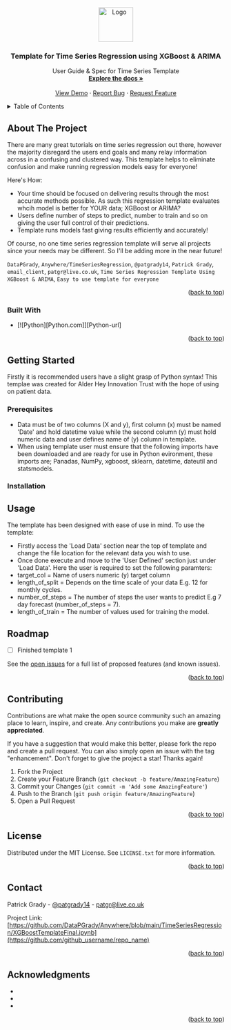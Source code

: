 <a name="readme-top"></a>

<!-- PROJECT LOGO -->
<br />
<div align="center">
  <a href="https://github.com/DataPGrady/Anywhere/blob/main/TimeSeriesRegression">
    <img src="images/logo.png" alt="Logo" width="80" height="80">
  </a>

<h3 align="center">Template for Time Series Regression using XGBoost & ARIMA</h3>

  <p align="center">
    User Guide & Spec for Time Series Template
    <br />
    <a href="https://github.com/DataPGrady/Anywhere/blob/main/TimeSeriesRegression"><strong>Explore the docs »</strong></a>
    <br />
    <br />
    <a href="https://github.com/DataPGrady/Anywhere/blob/main/TimeSeriesRegression">View Demo</a>
    ·
    <a href="https://github.com/DataPGrady/Anywhere/blob/main/TimeSeriesRegression/issues">Report Bug</a>
    ·
    <a href="https://github.com/DataPGrady/Anywhere/blob/main/TimeSeriesRegression/issues">Request Feature</a>
  </p>
</div>



<!-- TABLE OF CONTENTS -->
<details>
  <summary>Table of Contents</summary>
  <ol>
    <li>
      <a href="#about-the-project">About The Project</a>
      <ul>
        <li><a href="#built-with">Built With</a></li>
      </ul>
    </li>
    <li>
      <a href="#getting-started">Getting Started</a>
      <ul>
        <li><a href="#prerequisites">Prerequisites</a></li>
        <li><a href="#installation">Installation</a></li>
      </ul>
    </li>
    <li><a href="#usage">Usage</a></li>
    <li><a href="#roadmap">Roadmap</a></li>
    <li><a href="#contributing">Contributing</a></li>
    <li><a href="#license">License</a></li>
    <li><a href="#contact">Contact</a></li>
    <li><a href="#acknowledgments">Acknowledgments</a></li>
  </ol>
</details>



<!-- ABOUT THE PROJECT -->
## About The Project

There are many great tutorials on time series regression out there, however the majority disregard the users end goals and many relay information across in a confusing and clustered way. This template helps to eliminate confusion and make running regression models easy for everyone!

Here's How:
* Your time should be focused on delivering results through the most accurate methods possible. As such this regression template evaluates whcih model is better for YOUR data; XGBoost or ARIMA?
* Users define number of steps to predict, number to train and so on giving the user full control of their predictions.
* Template runs models fast giving results efficiently and accurately!

Of course, no one time series regression template will serve all projects since your needs may be different. So I'll be adding more in the near future!

`DataPGrady`, `Anywhere/TimeSeriesRegression`, `@patgrady14`, `Patrick Grady`, `email_client`, `patgr@live.co.uk`, `Time Series Regression Template Using XGBoost & ARIMA`, `Easy to use template for everyone`

<p align="right">(<a href="#readme-top">back to top</a>)</p>



### Built With

* [![Python][Python.com]][Python-url]

<p align="right">(<a href="#readme-top">back to top</a>)</p>



<!-- GETTING STARTED -->
## Getting Started
Firstly it is recommended users have a slight grasp of Python syntax! This templae was created for Alder Hey Innovation Trust with the hope of using on patient data.

### Prerequisites

* Data must be of two columns (X and y), first column (x) must be named 'Date' and hold datetime value while the second column (y) must hold numeric data and user defines name of (y) column in template.
* When using template user must ensure that the following imports have been downloaded and are ready for use in Python evironment, these imports are; Panadas, NumPy, xgboost, sklearn, datetime, dateutil and statsmodels.

### Installation



<!-- USAGE EXAMPLES -->
## Usage

The template has been designed with ease of use in mind. To use the template: 
* Firstly access the 'Load Data' section near the top of template and change the file location for the relevant data you wish to use.
* Once done execute and move to the 'User Defined' section just under 'Load Data'. Here the user is required to set the following paramters: 
* target_col = Name of users numeric (y) target column
* length_of_split = Depends on the time scale of your data E.g. 12 for monthly cycles.
* number_of_steps = The number of steps the user wants to predict E.g 7 day forecast (number_of_steps = 7).
* length_of_train = The number of values used for training the model.



<!-- ROADMAP -->
## Roadmap

- [ ] Finished template 1

See the [open issues](https://github.com/DataPGrady/Anywhere/blob/main/TimeSeriesRegression/issues) for a full list of proposed features (and known issues).

<p align="right">(<a href="#readme-top">back to top</a>)</p>



<!-- CONTRIBUTING -->
## Contributing

Contributions are what make the open source community such an amazing place to learn, inspire, and create. Any contributions you make are **greatly appreciated**.

If you have a suggestion that would make this better, please fork the repo and create a pull request. You can also simply open an issue with the tag "enhancement".
Don't forget to give the project a star! Thanks again!

1. Fork the Project
2. Create your Feature Branch (`git checkout -b feature/AmazingFeature`)
3. Commit your Changes (`git commit -m 'Add some AmazingFeature'`)
4. Push to the Branch (`git push origin feature/AmazingFeature`)
5. Open a Pull Request

<p align="right">(<a href="#readme-top">back to top</a>)</p>



<!-- LICENSE -->
## License

Distributed under the MIT License. See `LICENSE.txt` for more information.

<p align="right">(<a href="#readme-top">back to top</a>)</p>



<!-- CONTACT -->
## Contact

Patrick Grady - [@patgrady14](https://twitter.com/twitter_handle) - patgr@live.co.uk

Project Link: [https://github.com/DataPGrady/Anywhere/blob/main/TimeSeriesRegression/XGBoostTemplateFinal.ipynb](https://github.com/github_username/repo_name)

<p align="right">(<a href="#readme-top">back to top</a>)</p>



<!-- ACKNOWLEDGMENTS -->
## Acknowledgments

* []()
* []()
* []()

<p align="right">(<a href="#readme-top">back to top</a>)</p>




